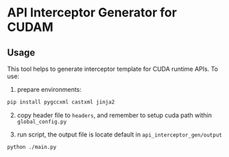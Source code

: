 #  API Interceptor Generator for CUDAM

## Usage

This tool helps to generate interceptor template for CUDA runtime APIs. To use:

1. prepare environments:

```bash
pip install pygccxml castxml jinja2
```

2. copy header file to `headers`, and remember to setup cuda path within `global_config.py`

3. run script, the output file is locate default in `api_interceptor_gen/output`

```bash
python ./main.py 
```
